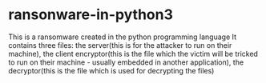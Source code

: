 # ransonware-in-python3
This is a ransomware created in the python programming language
It contains three files: the server(this is for the attacker to run on their machine), the client encryptor(this is the file which the victim will be tricked to run on their machine - usually embedded in another application), the decryptor(this is the file which is used for decrypting the files)
